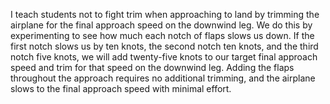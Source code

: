 I teach students not to fight trim when 
approaching to land by trimming the airplane 
for the final approach speed on the downwind 
leg. We do this by experimenting to see how 
much each notch of flaps slows us down. 
If the first notch slows us by ten knots, the 
second notch ten knots, and the third notch five 
knots, we will add twenty-five knots to our 
target final approach speed and trim for that 
speed on the downwind leg. 
Adding the flaps throughout the approach 
requires no additional trimming, and the 
airplane slows to the final approach speed with 
minimal effort.
